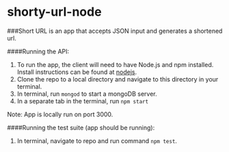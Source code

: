 # shorty-url-node
###Short URL is an app that accepts JSON input and generates a shortened url.

####Running the API:
1. To run the app, the client will need to have Node.js and npm installed. Install instructions can be found at [nodejs](https://nodejs.org/en/).
2. Clone the repo to a local directory and navigate to this directory in your terminal.
3. In terminal, run ```mongod``` to start a mongoDB server.
4. In a separate tab in the terminal, run ```npm start```

Note: App is locally run on port 3000.

####Running the test suite (app should be running):
1. In terminal, navigate to repo and run command ```npm test```.








